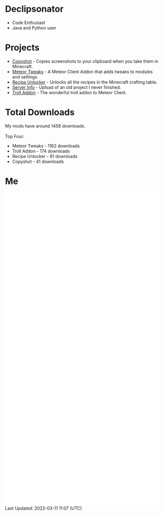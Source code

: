 # Declipsonator
- Code Enthusiast
- Java and Python user
# Projects
- [Copyshot](https://github.com/Declipsonator/Copyshot) - Copies screenshots to your clipboard when you take them in Minecraft.
- [Meteor Tweaks](https://github.com/Declipsonator/Meteor-Tweaks) - A Meteor Client Addon that adds tweaks to modules and settings.
- [Recipe Unlocker](https://github.com/Declipsonator/Recipe-Unlocker) - Unlocks all the recipes in the Minecraft crafting table.
- [Server Info](https://github.com/Declipsonator/Server-Info) - Upload of an old project I never finished.
- [Troll Addon](https://github.com/Declipsonator/Troll-Addon) - The wonderful troll addon to Meteor Client.


# Total Downloads
My mods have around 1458 downloads. \
\
Top Four:
- Meteor Tweaks - 1162 downloads  
- Troll Addon - 174 downloads  
- Recipe Unlocker - 81 downloads  
- Copyshot - 41 downloads  


# Me
<img align="center" src="/github-metrics.svg" alt="Metrics">
Last Updated: 2022-03-11 11:07 (UTC)
